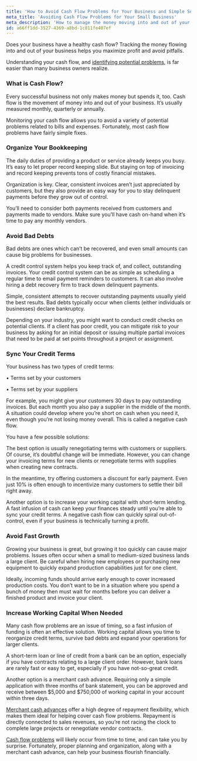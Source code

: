 ```yaml
---
title: 'How to Avoid Cash Flow Problems for Your Business and Simple Solutions'
meta_title: 'Avoiding Cash Flow Problems for Your Small Business'
meta_description: 'How to manage the money moving into and out of your small business to maximize profits and avoid debt or late payments.'
id: a66ff1dd-3527-4369-a8bd-1c811fe407ef
---
```

Does your business have a healthy cash flow? Tracking the money flowing into and out of your business helps you maximize profit and avoid pitfalls. 

Understanding your cash flow, and [identifying potential problems](https://www.oneparkfinancial.com/blog/secure-working-capital-when-the-bank-cant-provide-funds), is far easier than many business owners realize.  

### What is Cash Flow?

Every successful business not only makes money but spends it, too. Cash flow is the movement of money into and out of your business. It’s usually measured monthly, quarterly or annually. 

Monitoring your cash flow allows you to avoid a variety of potential problems related to bills and expenses. Fortunately, most cash flow problems have fairly simple fixes.

### Organize Your Bookkeeping

The daily duties of providing a product or service already keeps you busy. It’s easy to let proper record keeping slide. But staying on top of invoicing and record keeping prevents tons of costly financial mistakes. 

Organization is key. Clear, consistent invoices aren’t just appreciated by customers, but they also provide an easy way for you to stay delinquent payments before they grow out of control.

You’ll need to consider both payments received from customers and payments made to vendors. Make sure you’ll have cash on-hand when it’s time to pay any monthly vendors.

### Avoid Bad Debts

Bad debts are ones which can’t be recovered, and even small amounts can cause big problems for businesses. 

A credit control system helps you keep track of, and collect, outstanding invoices. Your credit control system can be as simple as scheduling a regular time to email payment reminders to customers. It can also involve hiring a debt recovery firm to track down delinquent payments.

Simple, consistent attempts to recover outstanding payments usually yield the best results. Bad debts typically occur when clients (either individuals or businesses) declare bankruptcy. 

Depending on your industry, you might want to conduct credit checks on potential clients. If a client has poor credit, you can mitigate risk to your business by asking for an initial deposit or issuing multiple partial invoices that need to be paid at set points throughout a project or assignment.

### Sync Your Credit Terms

Your business has two types of credit terms:

•	Terms set by your customers

•	Terms set by your suppliers

For example, you might give your customers 30 days to pay outstanding invoices. But each month you also pay a supplier in the middle of the month. A situation could develop where you’re short on cash when you need it, even though you’re not losing money overall. This is called a negative cash flow. 

You have a few possible solutions:

The best option is usually renegotiating terms with customers or suppliers. Of course, it’s doubtful change will be immediate. However, you can change your invoicing terms for new clients or renegotiate terms with supplies when creating new contracts. 

In the meantime, try offering customers a discount for early payment. Even just 10% is often enough to incentivize many customers to settle their bill right away. 

Another option is to increase your working capital with short-term lending. A fast infusion of cash can keep your finances steady until you’re able to sync your credit terms. A negative cash flow can quickly spiral out-of-control, even if your business is technically turning a profit.   

### Avoid Fast Growth

Growing your business is great, but growing it too quickly can cause major problems. Issues often occur when a small to medium-sized business lands a large client. Be careful when hiring new employees or purchasing new equipment to quickly expand production capabilities just for one client.

Ideally, incoming funds should arrive early enough to cover increased production costs. You don’t want to be in a situation where you spend a bunch of money then must wait for months before you can deliver a finished product and invoice your client.

### Increase Working Capital When Needed  

Many cash flow problems are an issue of timing, so a fast infusion of funding is often an effective solution. Working capital allows you time to reorganize credit terms, survive bad debts and expand your operations for larger clients.

A short-term loan or line of credit from a bank can be an option, especially if you have contracts relating to a large client order. However, bank loans are rarely fast or easy to get, especially if you have not-so-great credit. 

Another option is a merchant cash advance. Requiring only a simple application with three months of bank statement, you can be approved and receive between $5,000 and $750,000 of working capital in your account within three days.

[Merchant cash advances](https://www.oneparkfinancial.com/how-it-works) offer a high degree of repayment flexibility, which makes them ideal for helping cover cash flow problems. Repayment is directly connected to sales revenues, so you’re not racing the clock to complete large projects or renegotiate vendor contracts.  

[Cash flow problems](https://www.oneparkfinancial.com/pre-qualification) will likely occur from time to time, and can take you by surprise. Fortunately, proper planning and organization, along with a merchant cash advance, can help your business flourish financially.
